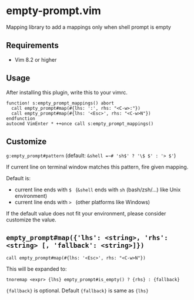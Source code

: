# empty-prompt.vim

Mapping library to add a mappings only when shell prompt is empty

## Requirements

* Vim 8.2 or higher

## Usage

After installing this plugin, write this to your vimrc.

```vim
function! s:empty_prompt_mappings() abort
  call empty_prompt#map(#{lhs: ':', rhs: "<C-w>:"})
  call empty_prompt#map(#{lhs: '<Esc>', rhs: "<C-w>N"})
endfunction
autocmd VimEnter * ++once call s:empty_prompt_mappings()
```

## Customize

`g:empty_prompt#pattern` (default: `&shell =~# 'sh$' ? '\$ $' : '> $'`)

If current line on terminal window matches this pattern, fire given mapping.

Default is:
* current line ends with `$ ` (`&shell` ends with `sh` (bash/zsh/...) like Unix environment)
* current line ends with `> ` (other platforms like Windows)

If the default value does not fit your environment, please consider customize the value.

## `empty_prompt#map({'lhs': <string>, 'rhs': <string> [, 'fallback': <string>]})`

```vim
call empty_prompt#map(#{lhs: '<Esc>', rhs: "<C-w>N"})
```

This will be expanded to:

```
tnoremap <expr> {lhs} empty_prompt#is_empty() ? {rhs} : {fallback}
```

`{fallback}` is optional.
Default `{fallback}` is same as `{lhs}`
